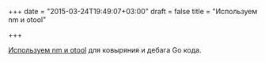 +++
date = "2015-03-24T19:49:07+03:00"
draft = false
title = "Используем nm и otool"

+++

<p><a href="http://vluxe.io/golang-debug.html">Используем nm и&nbsp;otool</a> для ковыряния и дебага Go кода.</p>

